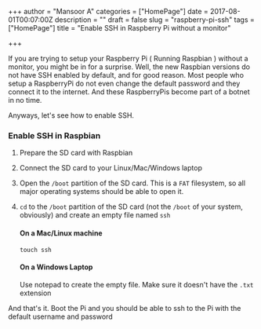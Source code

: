 +++
author = "Mansoor A"
categories = ["HomePage"]
date = 2017-08-01T00:07:00Z
description = ""
draft = false
slug = "raspberry-pi-ssh"
tags = ["HomePage"]
title = "Enable SSH in Raspberry Pi without a monitor"

+++


If you are trying to setup your Raspberry Pi ( Running Raspbian ) without a monitor, you might be in for a surprise.
Well, the new Raspbian versions do not have SSH enabled by default, and for good reason. 
Most people who setup a RaspberryPi do not even change the default password and they connect it to the internet. 
And these RaspberryPis become part of a botnet in no time. 

Anyways, let's see how to enable SSH.

### Enable SSH in Raspbian
1. Prepare the SD card with Raspbian
2. Connect the SD card to your Linux/Mac/Windows laptop
3. Open the `/boot` partition of the SD card. This is a `FAT` filesystem, so all major operating systems should be able to open it.
4. `cd` to the `/boot` partition of the SD card (not the `/boot` of your system, obviously)  and create an empty file named `ssh`

   #### On a Mac/Linux machine
   ```
   touch ssh
   ```


   #### On a Windows Laptop
   Use notepad to create the empty file. Make sure it doesn't have the `.txt` extension

And that's it. Boot the Pi and you should be able to ssh to the Pi with the default username and password

